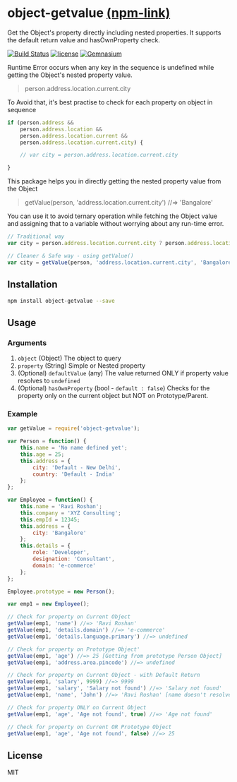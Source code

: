 # object-getvalue [(npm-link)](https://www.npmjs.com/package/object-getvalue)

Get the Object's property directly including nested properties.
It supports the default return value and hasOwnProperty check.

[![Build Status](https://travis-ci.org/raviroshan/object-getvalue.svg?branch=master)](https://travis-ci.org/raviroshan/object-getvalue)
[![license](https://img.shields.io/github/license/mashape/apistatus.svg?style=plastic)](#)
[![Gemnasium](https://img.shields.io/gemnasium/mathiasbynens/he.svg)](#)

Runtime Error occurs when any key in the sequence is undefined while getting the Object's nested property value.
> person.address.location.current.city

To Avoid that, it's best practise to check for each property on object in sequence
```js
if (person.address &&
	person.address.location &&
	person.address.location.current &&
	person.address.location.current.city) {

	// var city = person.address.location.current.city

}
```

This package helps you in directly getting the nested property value from the Object
> getValue(person, 'address.location.current.city')   //=> 'Bangalore'


You can use it to avoid ternary operation while fetching the Object value and assigning that to a variable without worrying about any run-time error.

```js
// Traditional way
var city = person.address.location.current.city ? person.address.location.current.city : 'Bangalore';

// Cleaner & Safe way - using getValue()
var city = getValue(person, 'address.location.current.city', 'Bangalore');
```

## Installation

```sh
npm install object-getvalue --save
```

## Usage

### Arguments

1. `object` (Object) The object to query
2. `property` (String) Simple or Nested property
3. (Optional) `defaultValue` (any) The value returned ONLY if property value resolves to `undefined`
4. (Optional) `hasOwnProperty` (bool - `default : false`) Checks for the property only on the current object but NOT on Prototype/Parent.

### Example

```js
var getValue = require('object-getvalue');

var Person = function() {
	this.name = 'No name defined yet';
	this.age = 25;
	this.address = {
		city: 'Default - New Delhi',
		country: 'Default - India'
	};
};

var Employee = function() {
	this.name = 'Ravi Roshan';
	this.company = 'XYZ Consulting';
	this.empId = 12345;
	this.address = {
		city: 'Bangalore'
	};
	this.details = {
		role: 'Developer',
		designation: 'Consultant',
		domain: 'e-commerce'
	};
};

Employee.prototype = new Person();

var emp1 = new Employee();

// Check for property on Current Object
getValue(emp1, 'name') //=> 'Ravi Roshan'
getValue(emp1, 'details.domain') //=> 'e-commerce'
getValue(emp1, 'details.language.primary') //=> undefined

// Check for property on Prototype Object'
getValue(emp1, 'age') //=> 25 [Getting from prototype Person Object]
getValue(emp1, 'address.area.pincode') //=> undefined

// Check for property on Current Object - with Default Return
getValue(emp1, 'salary', 9999) //=> 9999
getValue(emp1, 'salary', 'Salary not found') //=> 'Salary not found'
getValue(emp1, 'name', 'John') //=> 'Ravi Roshan' [name doesn't resolve to undefined so defaultReturn is not considered]

// Check for property ONLY on Current Object
getValue(emp1, 'age', 'Age not found', true) //=> 'Age not found'

// Check for property on Current OR Prototype Object
getValue(emp1, 'age', 'Age not found', false) //=> 25
```

## License

MIT
